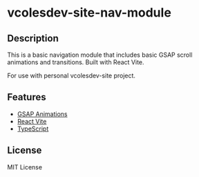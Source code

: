 # vcolesdev-site-nav-module

## Description

This is a basic navigation module that includes basic GSAP scroll animations and transitions.  Built with React Vite.

For use with personal vcolesdev-site project.

## Features

- [GSAP Animations](https://gsap.com/)
- [React Vite](https://vitejs.dev/)
- [TypeScript](https://www.typescriptlang.org/)

## License

MIT License